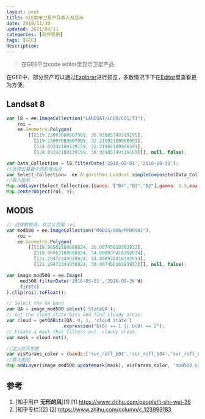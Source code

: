 ```yaml
---
layout: post
title: GEE常用卫星产品载入及显示
date: 2019/11/30
updated: 2021/04/11
categories: [软件使用]
tags: [GEE]
description:
---
```


> 在GEE平台code editor里显示卫星产品
<!-- more -->
在GEE中，部分资产可以通过[Explorer](https://explorer.earthengine.google.com/#workspace)进行预览，多数情况下下在[Editor](https://code.earthengine.google.com/)里查看更为方便。

## Landsat 8 
```js
var l8 = ee.ImageCollection("LANDSAT/LC08/C01/T1"),
    roi = 
    ee.Geometry.Polygon(
        [[[119.23097080607909, 36.93905749319195],
          [119.23097080607909, 32.21992180906591],
          [124.09242100139159, 32.21992180906591],
          [124.09242100139159, 36.93905749319195]]], null, false),

var Data_Collection = l8.filterDate('2016-05-01','2016-08-30');
//选择云量最少的影像组合
var Select_Collection=  ee.Algorithms.Landsat.simpleComposite(Data_Collection).clip(roi)
//载入图层
Map.addLayer(Select_Collection,{bands: ["B4","B3","B2"],gamma: 1.5,max: 108,min: 15},'True-Color');
Map.centerObject(roi, 9); 
```

## MODIS
```js
// 选择数据源，并定义范围 roi
var mod500 = ee.ImageCollection("MODIS/006/MYD09A1"),
    roi = 
    ee.Geometry.Polygon(
        [[[118.96562188688824, 36.08745610383932],
          [118.96562188688824, 34.000935416392934],
          [121.29472344938824, 34.000935416392934],
          [121.29472344938824, 36.08745610383932]]], null, false);

var image_mod500 = ee.Image(
     mod500.filterDate('2016-05-01','2016-08-30'd)
    .first()
).clip(roi).toFloat();

// Select the QA band
var QA = image_mod500.select('StateQA');
// Get the cloud_state bits and find cloudy areas.
var cloud = getQABits(QA, 0, 1, 'cloud_state')
                    .expression("b(0) == 1 || b(0) == 2");
// Create a mask that filters out  cloudy areas.
var mask = cloud.not();

//定义显示参数
var visParams_color = {bands:['sur_refl_b01','sur_refl_b04','sur_refl_b03'],min:0,max:3000,gamma:1.3};
//载入图层
Map.addLayer(image_mod500.updatemask(mask), visParams_color, 'mod500_color');
```

## 参考
1. [知乎用户 **无形的风**][1]
[1]:https://www.zhihu.com/people/li-shi-wei-36
2. [知乎专栏][2]
[2]:https://www.zhihu.com/column/c_123993183
